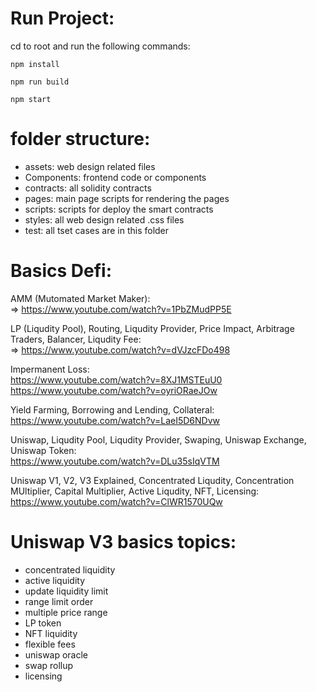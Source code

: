 # Run Project:
cd to root and run the following commands: 

`npm install`

`npm run build`

`npm start`


# folder structure:
- assets: web design related files
- Components: frontend code or components
- contracts: all solidity contracts
- pages: main page scripts for rendering the pages
- scripts: scripts for deploy the smart contracts
- styles: all web design related .css files
- test: all tset cases are in this folder


# Basics Defi:

AMM (Mutomated Market Maker): 
<br>=> https://www.youtube.com/watch?v=1PbZMudPP5E 



LP (Liqudity Pool), Routing, Liqudity Provider, Price Impact, Arbitrage Traders, Balancer, Liqudity Fee: 
<br>=> https://www.youtube.com/watch?v=dVJzcFDo498 



Impermanent Loss: 
<br>https://www.youtube.com/watch?v=8XJ1MSTEuU0 
<br>https://www.youtube.com/watch?v=oyriORaeJOw 



Yield Farming, Borrowing and Lending, Collateral: 
<br>https://www.youtube.com/watch?v=LaeI5D6NDvw 



Uniswap, Liqudity Pool, Liqudity Provider, Swaping, Uniswap Exchange, Uniswap Token: 
<br>https://www.youtube.com/watch?v=DLu35sIqVTM 


Uniswap V1, V2, V3 Explained, Concentrated Liqudity, Concentration MUltiplier, Capital Multiplier, Active Liqudity, NFT, Licensing: 
<br>https://www.youtube.com/watch?v=ClWR1570UQw 




# Uniswap V3 basics topics:
- concentrated liquidity
- active liquidity
- update liquidity limit
- range limit order
- multiple price range
- LP token
- NFT liquidity
- flexible fees
- uniswap oracle
- swap rollup
- licensing

